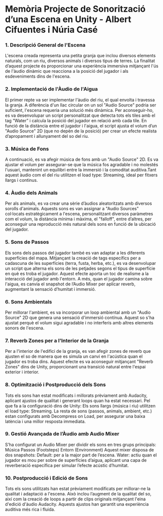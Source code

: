 # Memòria Projecte de Sonorització d’una Escena en Unity - Albert Cifuentes i Núria Casé

### 1. Descripció General de l'Escena
 L'escena creada representa una petita granja que inclou diversos elements naturals, com un riu, diversos animals i diversos tipus de terres. La finalitat d’aquest projecte és proporcionar una experiència immersiva mitjançant l'ús de l'àudio dinàmic que reacciona a la posició del jugador i als esdeveniments dins de l'escena.

### 2. Implementació de l'Àudio de l'Aigua
 El primer repte va ser implementar l'àudio del riu, el qual envolta i travessa la granja. A diferència d'un llac circular on un sol "Audio Source" podria ser suficient, l'escena requeria una solució més dinàmica. Per aconseguir-ho, es va desenvolupar un script personalitzat que detecta tots els tiles amb el tag “Water” i calcula la posició del jugador en relació amb cada tile. En funció de la distància entre el jugador i l'aigua, el script ajusta el volum d’un "Audio Source" 2D (que no depèn de la posició) per crear un efecte realista d’apropament i allunyament del so del riu.

### 3. Música de Fons
 A continuació, es va afegir música de fons amb un "Audio Source" 2D. Es va ajustar el volum per assegurar-se que la música fos agradable i no molestés l'usuari, mantenint un equilibri entre la immersió i la comoditat auditiva.Tant aquest àudio com el del riu utilitzen el load type: Streaming, ideal per fitxers llargs i continus.

 ### 4. Àudio dels Animals
 Per als animals, es va crear una sèrie d’àudios aleatoritzats amb diversos sorolls d'animals. Aquests sons es van assignar a "Audio Sources" col·locats estratègicament a l'escena, personalitzant diversos paràmetres com el volum, la distància mínima i màxima, el "falloff", entre d’altres, per aconseguir una reproducció més natural dels sons en funció de la ubicació del jugador.

### 5. Sons de Passos
 Els sons dels passos del jugador també es van adaptar a les diferents superfícies del mapa. Mitjançant la creació de tags específics per a cadascuna de les superfícies (terra, fusta, herba, etc.), es va desenvolupar un script que alterna els sons de les petjades segons el tipus de superfície en què es troba el jugador. Aquest efecte aporta un toc de realisme a la interacció del jugador amb l'entorn. A més, quan el jugador camina sobre l'aigua, es canvia el snapshot de l’Audio Mixer per aplicar reverb, augmentant la sensació d’humitat i immersió.

### 6. Sons Ambientals
 Per millorar l'ambient, es va incorporar un loop ambiental amb un "Audio Source" 2D que genera una sensació d'immersió contínua. Aquest so s'ha ajustat perquè el volum sigui agradable i no interferís amb altres elements sonors de l'escena.

### 7. Reverb Zones per a l'Interior de la Granja
 Per a l'interior de l'edifici de la granja, es van afegir zones de reverb que ajusten el so de manera que es simula un canvi en l'acústica quan el jugador es troba dins. Aquest efecte es va aconseguir mitjançant "Reverb Zones" dins de Unity, proporcionant una transició natural entre l'espai exterior i interior.

### 8. Optimització i Postproducció dels Sons
Tots els sons han estat modificats i millorats prèviament amb Audacity, aplicant ajustos de qualitat i generant loops quan ha estat necessari. Pel que fa a la configuració dins de Unity:
Els sons llargs (música i riu) utilitzen el load type: Streaming.
La resta de sons (passos, animals, ambient, etc.) estan configurats amb Decompress on Load, per assegurar una baixa latència i una millor resposta immediata.

### 9. Gestió Avançada de l’Àudio amb Audio Mixer
S’ha configurat un Audio Mixer per dividir els sons en tres grups principals:
Música
Passos (Footsteps)
Entorn (Environment)
Aquest mixer disposa de dos snapshots:
Default: per a la major part de l’escena.
Water: actiu quan el jugador es mou per sobre de superfícies d’aigua, aplicant una capa de reverberació específica per simular l’efecte acústic d’humitat.

### 10.  Postproducció i Edició de Sons
 Tots els sons utilitzats han estat prèviament modificats per millorar-ne la qualitat i adaptació a l'escena. Això inclou l’augment de la qualitat del so, així com la creació de loops a partir de clips originals mitjançant l'eina d'edició d'àudio Audacity. Aquests ajustos han garantit una experiència auditiva més rica i fluida.





